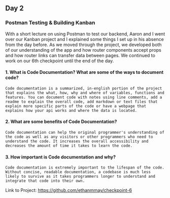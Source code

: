 ## Day 2

### Postman Testing & Building Kanban

With a short lecture on using Postman to test our backend, Aaron and I went over our Kanban project and I explained some things I set up in his absence from the day before. As we moved through the project, we developed both of our understanding of the app and how router components accept props and how router links can transfer data between pages. We continued to work on our 6th checkpoint until the end of the day.

#### 1. What is Code Documentation? What are some of the ways to document code?

```Code documentation is a summarized, in-english portion of the project that explains the what, how, why and where of variables, functions and features. You can document code with notes using line comments, add a readme to explain the overall code, add markdown or text files that explain more specific parts of the code or have a webpage that explains how your api works and where the data is located.```

#### 2. What are some benefits of Code Documentation?

```Code documentation can help the original programmer's understanding of the code as well as any visitors or other programmers who need to understand the code. It increases the overall accessibility and decreases the amount of time it takes to learn the code.```

#### 3. How important is Code documentation and why?

```Code documentation is extremely important to the lifespan of the code. Without concise, readable documentation, a codebase is much less likely to survive as it takes programmers longer to understand and integrate that code into their own.```

Link to Project: https://github.com/ethanmmay/checkpoint-6
